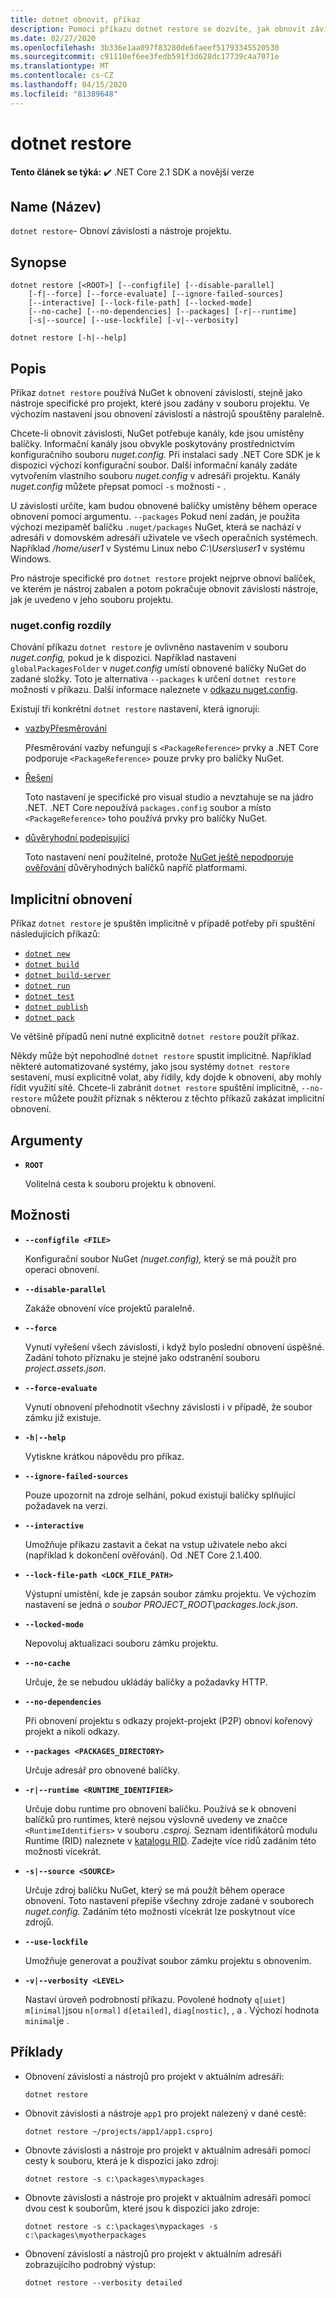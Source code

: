 ```yaml
---
title: dotnet obnovit, příkaz
description: Pomocí příkazu dotnet restore se dozvíte, jak obnovit závislosti a nástroje specifické pro projekt.
ms.date: 02/27/2020
ms.openlocfilehash: 3b336e1aa097f83280de6faeef51793345520530
ms.sourcegitcommit: c91110ef6ee3fedb591f3d628dc17739c4a7071e
ms.translationtype: MT
ms.contentlocale: cs-CZ
ms.lasthandoff: 04/15/2020
ms.locfileid: "81389648"
---
```

# <a name="dotnet-restore"></a>dotnet restore

**Tento článek se týká:** ✔️ .NET Core 2.1 SDK a novější verze

## <a name="name"></a>Name (Název)

`dotnet restore`- Obnoví závislosti a nástroje projektu.

## <a name="synopsis"></a>Synopse

```dotnetcli
dotnet restore [<ROOT>] [--configfile] [--disable-parallel]
    [-f|--force] [--force-evaluate] [--ignore-failed-sources]
    [--interactive] [--lock-file-path] [--locked-mode]
    [--no-cache] [--no-dependencies] [--packages] [-r|--runtime]
    [-s|--source] [--use-lockfile] [-v|--verbosity]

dotnet restore [-h|--help]
```

## <a name="description"></a>Popis

Příkaz `dotnet restore` používá NuGet k obnovení závislostí, stejně jako nástroje specifické pro projekt, které jsou zadány v souboru projektu. Ve výchozím nastavení jsou obnovení závislostí a nástrojů spouštěny paralelně.

Chcete-li obnovit závislosti, NuGet potřebuje kanály, kde jsou umístěny balíčky. Informační kanály jsou obvykle poskytovány prostřednictvím konfiguračního souboru *nuget.config.* Při instalaci sady .NET Core SDK je k dispozici výchozí konfigurační soubor. Další informační kanály zadáte vytvořením vlastního souboru *nuget.config* v adresáři projektu. Kanály *nuget.config* můžete přepsat pomocí `-s` možnosti - .

U závislostí určíte, kam budou obnovené balíčky umístěny během operace obnovení pomocí argumentu. `--packages` Pokud není zadán, je použita výchozí mezipaměť balíčku `.nuget/packages` NuGet, která se nachází v adresáři v domovském adresáři uživatele ve všech operačních systémech. Například */home/user1* v Systému Linux nebo *C:\Users\user1* v systému Windows.

Pro nástroje specifické pro `dotnet restore` projekt nejprve obnoví balíček, ve kterém je nástroj zabalen a potom pokračuje obnovit závislosti nástroje, jak je uvedeno v jeho souboru projektu.

### <a name="nugetconfig-differences"></a>nuget.config rozdíly

Chování příkazu `dotnet restore` je ovlivněno nastavením v souboru *nuget.config,* pokud je k dispozici. Například nastavení `globalPackagesFolder` v *nuget.config* umístí obnovené balíčky NuGet do zadané složky. Toto je alternativa `--packages` k určení `dotnet restore` možnosti v příkazu. Další informace naleznete v [odkazu nuget.config](/nuget/schema/nuget-config-file).

Existují tři konkrétní `dotnet restore` nastavení, která ignorují:

- [vazbyPřesměrování](/nuget/schema/nuget-config-file#bindingredirects-section)

  Přesměrování vazby nefungují s `<PackageReference>` prvky a .NET Core podporuje `<PackageReference>` pouze prvky pro balíčky NuGet.

- [Řešení](/nuget/schema/nuget-config-file#solution-section)

  Toto nastavení je specifické pro visual studio a nevztahuje se na jádro .NET. .NET Core nepoužívá `packages.config` soubor a místo `<PackageReference>` toho používá prvky pro balíčky NuGet.

- [důvěryhodní podepisující](/nuget/schema/nuget-config-file#trustedsigners-section)

  Toto nastavení není použitelné, protože [NuGet ještě nepodporuje ověřování](https://github.com/NuGet/Home/issues/7939) důvěryhodných balíčků napříč platformami.

## <a name="implicit-restore"></a>Implicitní obnovení

Příkaz `dotnet restore` je spuštěn implicitně v případě potřeby při spuštění následujících příkazů:

- [`dotnet new`](dotnet-new.md)
- [`dotnet build`](dotnet-build.md)
- [`dotnet build-server`](dotnet-build-server.md)
- [`dotnet run`](dotnet-run.md)
- [`dotnet test`](dotnet-test.md)
- [`dotnet publish`](dotnet-publish.md)
- [`dotnet pack`](dotnet-pack.md)

Ve většině případů není nutné explicitně `dotnet restore` použít příkaz.

Někdy může být nepohodlné `dotnet restore` spustit implicitně. Například některé automatizované systémy, jako jsou systémy `dotnet restore` sestavení, musí explicitně volat, aby řídily, kdy dojde k obnovení, aby mohly řídit využití sítě. Chcete-li zabránit `dotnet restore` spuštění implicitně, `--no-restore` můžete použít příznak s některou z těchto příkazů zakázat implicitní obnovení.

## <a name="arguments"></a>Argumenty

- **`ROOT`**

  Volitelná cesta k souboru projektu k obnovení.

## <a name="options"></a>Možnosti

- **`--configfile <FILE>`**

  Konfigurační soubor NuGet *(nuget.config),* který se má použít pro operaci obnovení.

- **`--disable-parallel`**

  Zakáže obnovení více projektů paralelně.

- **`--force`**

  Vynutí vyřešení všech závislostí, i když bylo poslední obnovení úspěšné. Zadání tohoto příznaku je stejné jako odstranění souboru *project.assets.json.*

- **`--force-evaluate`**

  Vynutí obnovení přehodnotit všechny závislosti i v případě, že soubor zámku již existuje.

- **`-h|--help`**

  Vytiskne krátkou nápovědu pro příkaz.

- **`--ignore-failed-sources`**

  Pouze upozornit na zdroje selhání, pokud existují balíčky splňující požadavek na verzi.

- **`--interactive`**

  Umožňuje příkazu zastavit a čekat na vstup uživatele nebo akci (například k dokončení ověřování). Od .NET Core 2.1.400.

- **`--lock-file-path <LOCK_FILE_PATH>`**

  Výstupní umístění, kde je zapsán soubor zámku projektu. Ve výchozím nastavení se jedná *o soubor PROJECT_ROOT\packages.lock.json*.

- **`--locked-mode`**

  Nepovoluj aktualizaci souboru zámku projektu.

- **`--no-cache`**

  Určuje, že se nebudou ukládáy balíčky a požadavky HTTP.

- **`--no-dependencies`**

  Při obnovení projektu s odkazy projekt-projekt (P2P) obnoví kořenový projekt a nikoli odkazy.

- **`--packages <PACKAGES_DIRECTORY>`**

  Určuje adresář pro obnovené balíčky.

- **`-r|--runtime <RUNTIME_IDENTIFIER>`**

  Určuje dobu runtime pro obnovení balíčku. Používá se k obnovení balíčků pro runtimes, které nejsou výslovně uvedeny ve značce `<RuntimeIdentifiers>` v souboru *.csproj.* Seznam identifikátorů modulu Runtime (RID) naleznete v [katalogu RID](../rid-catalog.md). Zadejte více ridů zadáním této možnosti vícekrát.

- **`-s|--source <SOURCE>`**

  Určuje zdroj balíčku NuGet, který se má použít během operace obnovení. Toto nastavení přepíše všechny zdroje zadané v souborech *nuget.config.* Zadáním této možnosti vícekrát lze poskytnout více zdrojů.

- **`--use-lockfile`**

  Umožňuje generovat a používat soubor zámku projektu s obnovením.

- **`-v|--verbosity <LEVEL>`**

  Nastaví úroveň podrobností příkazu. Povolené hodnoty `q[uiet]` `m[inimal]`jsou `n[ormal]` `d[etailed]`, `diag[nostic]`, , a . Výchozí hodnota `minimal`je .

## <a name="examples"></a>Příklady

- Obnovení závislostí a nástrojů pro projekt v aktuálním adresáři:

  ```dotnetcli
  dotnet restore
  ```

- Obnovit závislosti a nástroje `app1` pro projekt nalezený v dané cestě:

  ```dotnetcli
  dotnet restore ~/projects/app1/app1.csproj
  ```

- Obnovte závislosti a nástroje pro projekt v aktuálním adresáři pomocí cesty k souboru, která je k dispozici jako zdroj:

  ```dotnetcli
  dotnet restore -s c:\packages\mypackages
  ```

- Obnovte závislosti a nástroje pro projekt v aktuálním adresáři pomocí dvou cest k souborům, které jsou k dispozici jako zdroje:

  ```dotnetcli
  dotnet restore -s c:\packages\mypackages -s c:\packages\myotherpackages
  ```

- Obnovení závislostí a nástrojů pro projekt v aktuálním adresáři zobrazujícího podrobný výstup:

  ```dotnetcli
  dotnet restore --verbosity detailed
  ```
